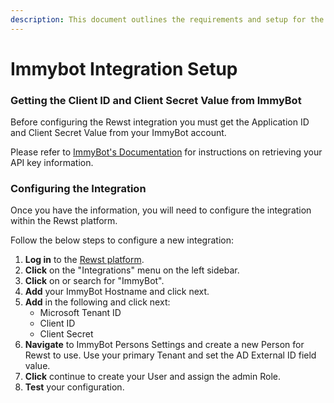 ```yaml
---
description: This document outlines the requirements and setup for the ImmyBot integration.
---
```


# Immybot Integration Setup

### Getting the Client ID and Client Secret Value from ImmyBot

Before configuring the Rewst integration you must get the Application ID and Client Secret Value from your ImmyBot account.

Please refer to [ImmyBot's Documentation](https://docs.immy.bot/azure-graph-permissions-setup.html) for instructions on retrieving your API key information.

### Configuring the Integration

Once you have the information, you will need to configure the integration within the Rewst platform.

Follow the below steps to configure a new integration:

1. **Log in** to the [Rewst platform](https://app.rewst.io/).
2. **Click** on the "Integrations" menu on the left sidebar.
3. **Click** on or search for "ImmyBot".
4. **Add** your ImmyBot Hostname and click next.
5. **Add** in the following and click next:
   * Microsoft Tenant ID
   * Client ID
   * Client Secret
6. **Navigate** to ImmyBot Persons Settings and create a new Person for Rewst to use. Use your primary Tenant and set the AD External ID field value.
7. **Click** continue to create your User and assign the admin Role.
8. **Test** your configuration.
